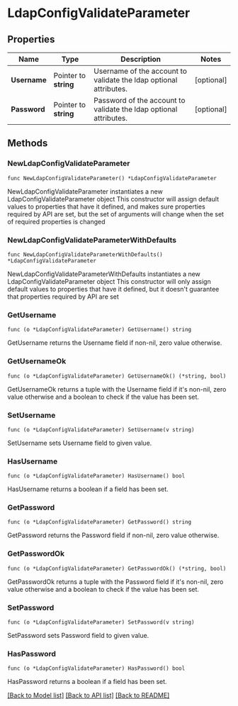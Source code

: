 # LdapConfigValidateParameter

## Properties

Name | Type | Description | Notes
------------ | ------------- | ------------- | -------------
**Username** | Pointer to **string** | Username of the account to validate the ldap optional attributes. | [optional] 
**Password** | Pointer to **string** | Password of the account to validate the ldap optional attributes. | [optional] 

## Methods

### NewLdapConfigValidateParameter

`func NewLdapConfigValidateParameter() *LdapConfigValidateParameter`

NewLdapConfigValidateParameter instantiates a new LdapConfigValidateParameter object
This constructor will assign default values to properties that have it defined,
and makes sure properties required by API are set, but the set of arguments
will change when the set of required properties is changed

### NewLdapConfigValidateParameterWithDefaults

`func NewLdapConfigValidateParameterWithDefaults() *LdapConfigValidateParameter`

NewLdapConfigValidateParameterWithDefaults instantiates a new LdapConfigValidateParameter object
This constructor will only assign default values to properties that have it defined,
but it doesn't guarantee that properties required by API are set

### GetUsername

`func (o *LdapConfigValidateParameter) GetUsername() string`

GetUsername returns the Username field if non-nil, zero value otherwise.

### GetUsernameOk

`func (o *LdapConfigValidateParameter) GetUsernameOk() (*string, bool)`

GetUsernameOk returns a tuple with the Username field if it's non-nil, zero value otherwise
and a boolean to check if the value has been set.

### SetUsername

`func (o *LdapConfigValidateParameter) SetUsername(v string)`

SetUsername sets Username field to given value.

### HasUsername

`func (o *LdapConfigValidateParameter) HasUsername() bool`

HasUsername returns a boolean if a field has been set.

### GetPassword

`func (o *LdapConfigValidateParameter) GetPassword() string`

GetPassword returns the Password field if non-nil, zero value otherwise.

### GetPasswordOk

`func (o *LdapConfigValidateParameter) GetPasswordOk() (*string, bool)`

GetPasswordOk returns a tuple with the Password field if it's non-nil, zero value otherwise
and a boolean to check if the value has been set.

### SetPassword

`func (o *LdapConfigValidateParameter) SetPassword(v string)`

SetPassword sets Password field to given value.

### HasPassword

`func (o *LdapConfigValidateParameter) HasPassword() bool`

HasPassword returns a boolean if a field has been set.


[[Back to Model list]](../README.md#documentation-for-models) [[Back to API list]](../README.md#documentation-for-api-endpoints) [[Back to README]](../README.md)


